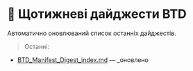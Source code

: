 # 📆 Щотижневі дайджести BTD

Автоматично оновлюваний список останніх дайджестів.

> Останні:
- [BTD_Manifest_Digest_index.md](./BTD_Manifest_Digest_index.md) — _оновлено 
